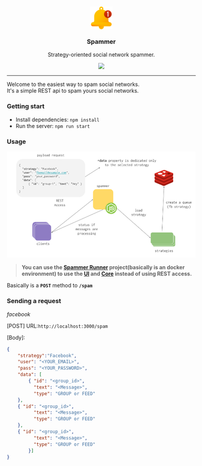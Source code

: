 <p align="center">
  <img width="60" align="center" src="./assets/spammer.png" alt="logo spammer" />
  <h3 align="center">Spammer</h3>
  <p align="center">Strategy-oriented social network spammer.</p>

  <p align="center">
    <a href="http://standardjs.com/">
      <img src="https://img.shields.io/badge/code%20style-standard-brightgreen.svg">
    </a>
  </p>
</p>

---

Welcome to the easiest way to spam social networks. <br>
It's a simple REST api to spam yours social networks.

### Getting start
- Install dependencies: `npm install`
- Run the server: `npm run start`

### Usage

![flow](./assets/dg-flow.png)

> **You can use the [Spammer Runner](https://github.com/blackcapz/spammer-runner) project(basically is an docker environment) to use the [UI](https://github.com/blackcapz/spammer-ui) and [Core](https://github.com/blackcapz/spammer-core) instead of using REST access.**

Basically is a **`POST`** method to **`/spam`** 

### Sending a request

_facebook_

[POST] URL:`http://localhost:3000/spam`

[Body]:
```json
{
	"strategy":"Facebook",
	"user": "<YOUR_EMAIL>",
	"pass": "<YOUR_PASSWORD>",
	"data": [
		{ "id": "<group_id>",
		  "text": "<Message>",
		  "type": "GROUP or FEED"
    },
    { "id": "<group_id>",
		  "text": "<Message>",
		  "type": "GROUP or FEED"
    },
    { "id": "<group_id>",
		  "text": "<Message>",
		  "type": "GROUP or FEED"
		}]
}
```
